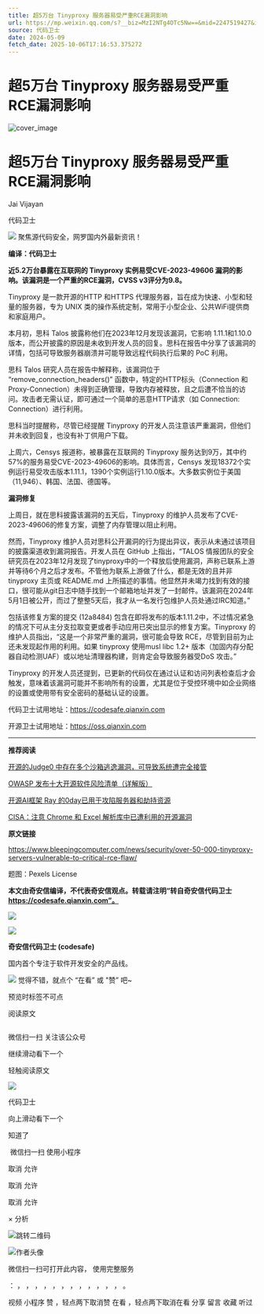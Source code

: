 ```yaml
---
title: 超5万台 Tinyproxy 服务器易受严重RCE漏洞影响
url: https://mp.weixin.qq.com/s?__biz=MzI2NTg4OTc5Nw==&mid=2247519427&idx=1&sn=2eb6613f503e93d2de22af9bc452b3a1&chksm=ea94bda9dde334bffc72ca6f29b9a557a1fd54b79b9a4601e0ef668734b8a1deffd1207e4642&scene=58&subscene=0#rd
source: 代码卫士
date: 2024-05-09
fetch_date: 2025-10-06T17:16:53.375272
---
```


# 超5万台 Tinyproxy 服务器易受严重RCE漏洞影响

![cover_image](https://mmbiz.qpic.cn/mmbiz_jpg/oBANLWYScMTLjy9mneEPicwicHwQcyMzRtmw3w6JiacesTUCyciaR6iaER1XFUT8pELIOjmmic6ianyTeqb2BL5iceX5tQ/0?wx_fmt=jpeg)

# 超5万台 Tinyproxy 服务器易受严重RCE漏洞影响

Jai Vijayan

代码卫士

![](https://mmbiz.qpic.cn/mmbiz_gif/Az5ZsrEic9ot90z9etZLlU7OTaPOdibteeibJMMmbwc29aJlDOmUicibIRoLdcuEQjtHQ2qjVtZBt0M5eVbYoQzlHiaw/640?wx_fmt=gif) 聚焦源代码安全，网罗国内外最新资讯！

**编译：代码卫士**

**近5.2万台暴露在互联网的 Tinyproxy 实例易受CVE-2023-49606 漏洞的影响。该漏洞是一个严重的RCE漏洞，CVSS v3评分为9.8。**

Tinyproxy 是一款开源的HTTP 和HTTPS 代理服务器，旨在成为快速、小型和轻量的服务器，专为 UNIX 类的操作系统定制，常用于小型企业、公共WiFi提供商和家庭用户。

本月初，思科 Talos 披露称他们在2023年12月发现该漏洞，它影响 1.11.1和1.10.0版本，而公开披露的原因是未收到开发人员的回复。思科在报告中分享了该漏洞的详情，包括可导致服务器崩溃并可能导致远程代码执行后果的 PoC 利用。

思科 Talos 研究人员在报告中解释称，该漏洞位于 “remove\_connection\_headers()” 函数中，特定的HTTP标头（Connection 和 Proxy-Connection）未得到正确管理，导致内存被释放，且之后遭不恰当的访问。攻击者无需认证，即可通过一个简单的恶意HTTP请求（如 Connection: Connection）进行利用。

思科当时提醒称，尽管已经提醒 Tinyproxy 的开发人员注意该严重漏洞，但他们并未收到回复，也没有补丁供用户下载。

上周六，Censys 报道称，被暴露在互联网的 Tinyproxy 服务达到9万，其中约57%的服务易受CVE-2023-49606的影响。具体而言，Censys 发现18372个实例运行易受攻击版本1.11.1，1390个实例运行1.10.0版本。大多数实例位于美国（11,946）、韩国、法国、德国等。

**漏洞修复**

上周日，就在思科披露该漏洞的五天后，Tinyproxy 的维护人员发布了CVE-2023-49606的修复方案，调整了内存管理以阻止利用。

然而，Tinyproxy 维护人员对思科公开漏洞的行为提出异议，表示从未通过该项目的披露渠道收到漏洞报告。开发人员在 GitHub 上指出，“TALOS 情报团队的安全研究员在2023年12月发现了tinyproxy中的一个释放后使用漏洞，声称已联系上游并等待6个月之后才发布。不管他为联系上游做了什么，都是无效的且并非 tinyproxy 主页或 README.md 上所描述的事情。他显然并未竭力找到有效的接口，很可能从git日志中随手找到一个邮箱地址并发了一封邮件。该漏洞在2024年5月1日被公开，而过了整整5天后，我才从一名发行包维护人员处通过IRC知道。”

包括该修复方案的提交 (12a8484) 包含在即将发布的版本1.11.2中，不过情况紧急的情况下可从主分支拉取变更或者手动应用已突出显示的修复方案。Tinyproxy 的维护人员指出，“这是一个非常严重的漏洞，很可能会导致 RCE，尽管到目前为止还未发现起作用的利用。如果 tinyproxy 使用musl libc 1.2+ 版本（加固内存分配器自动检测UAF）或以地址清理器构建，则肯定会导致服务器受DoS 攻击。”

Tinyproxy 的开发人员还提到，已更新的代码仅在通过认证和访问列表检查后才会触发，意味着该漏洞可能并不影响所有的设置，尤其是位于受控环境中如企业网络的设置或使用带有安全密码的基础认证的设置。

代码卫士试用地址：https://codesafe.qianxin.com

开源卫士试用地址：https://oss.qianxin.com

---

**推荐阅读**

[开源的Judge0 中存在多个沙箱逃逸漏洞，可导致系统遭完全接管](http://mp.weixin.qq.com/s?__biz=MzI2NTg4OTc5Nw==&mid=2247519400&idx=2&sn=e79b7a5da52b70449d7f2d6c99c8cab2&chksm=ea94bdc2dde334d48c4fc1fc698133c71550c937353091502e020643ff271de8656b39d98e84&scene=21#wechat_redirect)

[OWASP 发布十大开源软件风险清单（详解版）](http://mp.weixin.qq.com/s?__biz=MzI2NTg4OTc5Nw==&mid=2247519303&idx=1&sn=df6dc31715e4c8d70ad22fe31af7eb03&chksm=ea94bd2ddde3343b6e37f517febd2d68bba0fe206dde6bab42bf696389f1ca4723bbdf8ccf78&scene=21#wechat_redirect)

[开源AI框架 Ray 的0day已用于攻陷服务器和劫持资源](http://mp.weixin.qq.com/s?__biz=MzI2NTg4OTc5Nw==&mid=2247519162&idx=1&sn=3872fcc82018e2c561d9e4e7574f0c8e&chksm=ea94bad0dde333c6d504e2c7680caabb4badc973dd03223bab93d5b62e5469c4db22d966adf9&scene=21#wechat_redirect)

[CISA：注意 Chrome 和 Excel 解析库中已遭利用的开源漏洞](http://mp.weixin.qq.com/s?__biz=MzI2NTg4OTc5Nw==&mid=2247518582&idx=2&sn=3e7fcf93d7c3d8fa193fcb72ed6c2347&chksm=ea94b81cdde3310af6e572040db0f7c2aba6bf5314cdb417d0ad4e7fffa194153e99860228a1&scene=21#wechat_redirect)

**原文链接**

https://www.bleepingcomputer.com/news/security/over-50-000-tinyproxy-servers-vulnerable-to-critical-rce-flaw/

题图：Pexels License

**本文由奇安信编译，不代表奇安信观点。转载请注明“转自奇安信代码卫士 https://codesafe.qianxin.com”。**

![](https://mmbiz.qpic.cn/mmbiz_jpg/oBANLWYScMSf7nNLWrJL6dkJp7RB8Kl4zxU9ibnQjuvo4VoZ5ic9Q91K3WshWzqEybcroVEOQpgYfx1uYgwJhlFQ/640?wx_fmt=jpeg)

![](https://mmbiz.qpic.cn/mmbiz_jpg/oBANLWYScMSN5sfviaCuvYQccJZlrr64sRlvcbdWjDic9mPQ8mBBFDCKP6VibiaNE1kDVuoIOiaIVRoTjSsSftGC8gw/640?wx_fmt=jpeg)

**奇安信代码卫士 (codesafe)**

国内首个专注于软件开发安全的产品线。

![](https://mmbiz.qpic.cn/mmbiz_gif/oBANLWYScMQ5iciaeKS21icDIWSVd0M9zEhicFK0rbCJOrgpc09iaH6nvqvsIdckDfxH2K4tu9CvPJgSf7XhGHJwVyQ/640?wx_fmt=gif) 觉得不错，就点个 “在看” 或 "赞” 吧~

预览时标签不可点

阅读原文

![]()

微信扫一扫
关注该公众号

继续滑动看下一个

轻触阅读原文

![](http://mmbiz.qpic.cn/mmbiz_png/oBANLWYScMQnXWuOU95T0gnUjHe8IhdLQuqwxvDpLf7GwP25ntfz6W8dhDhUS3BstsPLPL9YBRXE1QhF9eIjiaw/0?wx_fmt=png)

代码卫士

向上滑动看下一个

知道了

![]()
微信扫一扫
使用小程序

取消
允许

取消
允许

取消
允许

×
分析

![跳转二维码]()

![作者头像](http://mmbiz.qpic.cn/mmbiz_png/oBANLWYScMQnXWuOU95T0gnUjHe8IhdLQuqwxvDpLf7GwP25ntfz6W8dhDhUS3BstsPLPL9YBRXE1QhF9eIjiaw/0?wx_fmt=png)

微信扫一扫可打开此内容，
使用完整服务

：
，
，
，
，
，
，
，
，
，
，
，
，
。

视频
小程序
赞
，轻点两下取消赞
在看
，轻点两下取消在看
分享
留言
收藏
听过